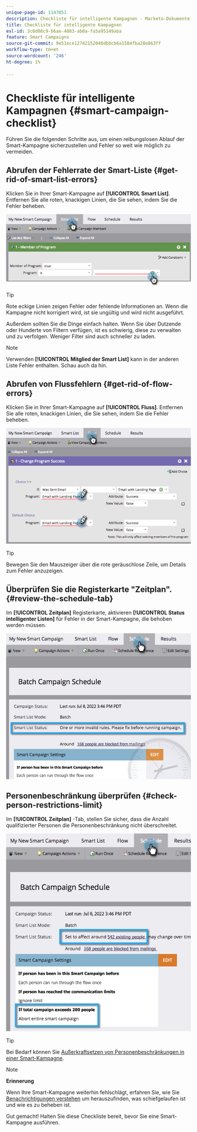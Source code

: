 ```yaml
---
unique-page-id: 1147051
description: Checkliste für intelligente Kampagnen - Marketo-Dokumente - Produktdokumentation
title: Checkliste für intelligente Kampagnen
exl-id: 3c0d08c9-66ae-4083-ab0a-fa5a95149aba
feature: Smart Campaigns
source-git-commit: 9e51ece12742152040dbbcb6a1584fba28e863ff
workflow-type: tm+mt
source-wordcount: '246'
ht-degree: 1%

---
```


# Checkliste für intelligente Kampagnen {#smart-campaign-checklist}

Führen Sie die folgenden Schritte aus, um einen reibungslosen Ablauf der Smart-Kampagne sicherzustellen und Fehler so weit wie möglich zu vermeiden.

## Abrufen der Fehlerrate der Smart-Liste {#get-rid-of-smart-list-errors}

Klicken Sie in Ihrer Smart-Kampagne auf **[!UICONTROL Smart List]**. Entfernen Sie alle roten, knackigen Linien, die Sie sehen, indem Sie die Fehler beheben.

![](assets/smart-campaign-checklist-1.png)

>[!TIP]
>
>Rote eckige Linien zeigen Fehler oder fehlende Informationen an. Wenn die Kampagne nicht korrigiert wird, ist sie ungültig und wird nicht ausgeführt.
>
>Außerdem sollten Sie die Dinge einfach halten. Wenn Sie über Dutzende oder Hunderte von Filtern verfügen, ist es schwierig, diese zu verwalten und zu verfolgen. Weniger Filter sind auch schneller zu laden.

>[!NOTE]
>
>Verwenden **[!UICONTROL Mitglied der Smart List]** kann in der anderen Liste Fehler enthalten. Schau auch da hin.

## Abrufen von Flussfehlern {#get-rid-of-flow-errors}

Klicken Sie in Ihrer Smart-Kampagne auf **[!UICONTROL Fluss]**. Entfernen Sie alle roten, knackigen Linien, die Sie sehen, indem Sie die Fehler beheben.

![](assets/smart-campaign-checklist-2.png)

>[!TIP]
>
>Bewegen Sie den Mauszeiger über die rote geräuschlose Zeile, um Details zum Fehler anzuzeigen.

## Überprüfen Sie die Registerkarte &quot;Zeitplan&quot;. {#review-the-schedule-tab}

Im **[!UICONTROL Zeitplan]** Registerkarte, aktivieren **[!UICONTROL Status intelligenter Listen]** für Fehler in der Smart-Kampagne, die behoben werden müssen.

![](assets/smart-campaign-checklist-3.png)

## Personenbeschränkung überprüfen {#check-person-restrictions-limit}

Im **[!UICONTROL Zeitplan]** -Tab, stellen Sie sicher, dass die Anzahl qualifizierter Personen die Personenbeschränkung nicht überschreitet.

![](assets/smart-campaign-checklist-4.png)

>[!TIP]
>
>Bei Bedarf können Sie [Außerkraftsetzen von Personenbeschränkungen in einer Smart-Kampagne](/help/marketo/product-docs/core-marketo-concepts/smart-campaigns/using-smart-campaigns/override-person-restrictions-in-a-smart-campaign.md).

>[!NOTE]
>
>**Erinnerung**
>
>Wenn Ihre Smart-Kampagne weiterhin fehlschlägt, erfahren Sie, wie Sie [Benachrichtigungen verstehen](/help/marketo/product-docs/core-marketo-concepts/miscellaneous/understanding-notifications.md) um herauszufinden, was schiefgelaufen ist und wie es zu beheben ist.

Gut gemacht! Halten Sie diese Checkliste bereit, bevor Sie eine Smart-Kampagne ausführen.
